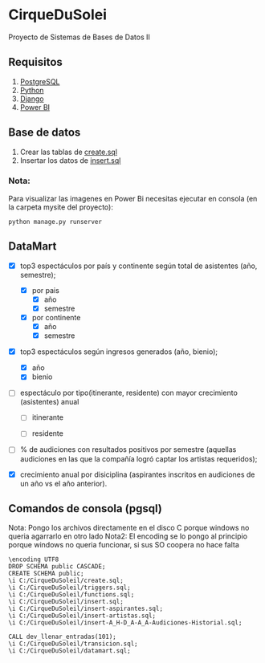 # CirqueDuSolei

Proyecto de Sistemas de Bases de Datos II

## Requisitos

1. [PostgreSQL](https://www.postgresql.org/)
2. [Python](https://www.python.org/downloads/)
3. [Django](https://docs.djangoproject.com/en/2.2/howto/windows/)
4. [Power BI](https://powerbi.microsoft.com/en-us/)

## Base de datos

1. Crear las tablas de [create.sql](./SQL/create.sql)
2. Insertar los datos de [insert.sql](./SQL/insert.sql)

### Nota:

Para visualizar las imagenes en Power Bi necesitas ejecutar en consola (en la carpeta mysite del proyecto):
```
python manage.py runserver
```

## DataMart

- [x] top3 espectáculos por país y continente según total de asistentes (año, semestre);
  - [x] por pais
    - [x] año 
    - [x] semestre
  - [x] por continente
    - [x] año
    - [x] semestre
- [x] top3 espectáculos según ingresos generados (año, bienio);
  - [x] año
  - [x] bienio
- [ ] espectáculo por tipo(itinerante, residente) con mayor crecimiento (asistentes) anual
  - [ ] itinerante
  - [ ] residente


- [ ] % de audiciones con resultados positivos por semestre (aquellas audiciones en las que la compañía logró captar los artistas requeridos); 
- [x] crecimiento anual por disiciplina (aspirantes inscritos en audiciones de un año vs el año anterior).




## Comandos de consola (pgsql)

Nota: Pongo los archivos directamente en el disco C porque windows no queria agarrarlo en otro lado
Nota2: El encoding se lo pongo al principio porque windows no queria funcionar, si sus SO coopera no hace falta

```pgsql
\encoding UTF8
DROP SCHEMA public CASCADE;
CREATE SCHEMA public;
\i C:/CirqueDuSoleil/create.sql;
\i C:/CirqueDuSoleil/triggers.sql;
\i C:/CirqueDuSoleil/functions.sql;
\i C:/CirqueDuSoleil/insert.sql;
\i C:/CirqueDuSoleil/insert-aspirantes.sql;
\i C:/CirqueDuSoleil/insert-artistas.sql;
\i C:/CirqueDuSoleil/insert-A_H-D_A-A_A-Audiciones-Historial.sql;

```


```pgsql
CALL dev_llenar_entradas(101);
\i C:/CirqueDuSoleil/transicion.sql;
\i C:/CirqueDuSoleil/datamart.sql;

```